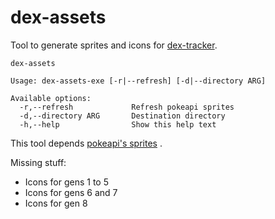 # dex-assets

Tool to generate sprites and icons for [dex-tracker](https://github.com/aleperaltabazas/dex-tracker).

```
dex-assets

Usage: dex-assets-exe [-r|--refresh] [-d|--directory ARG]

Available options:
  -r,--refresh             Refresh pokeapi sprites
  -d,--directory ARG       Destination directory
  -h,--help                Show this help text
```

This tool depends [pokeapi's sprites](https://github.com/pokeapi/sprites) .

Missing stuff:
- Icons for gens 1 to 5
- Icons for gens 6 and 7
- Icons for gen 8
